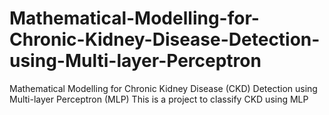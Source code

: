 # Mathematical-Modelling-for-Chronic-Kidney-Disease-Detection-using-Multi-layer-Perceptron

Mathematical Modelling for Chronic Kidney Disease (CKD) Detection using Multi-layer Perceptron (MLP)
This is a project to classify CKD using MLP

